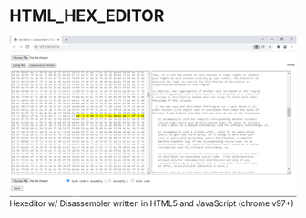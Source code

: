 # HTML_HEX_EDITOR

<img src=IMG/screenshot00.png>
Hexeditor w/ Disassembler written in HTML5 and JavaScript (chrome v97+)
